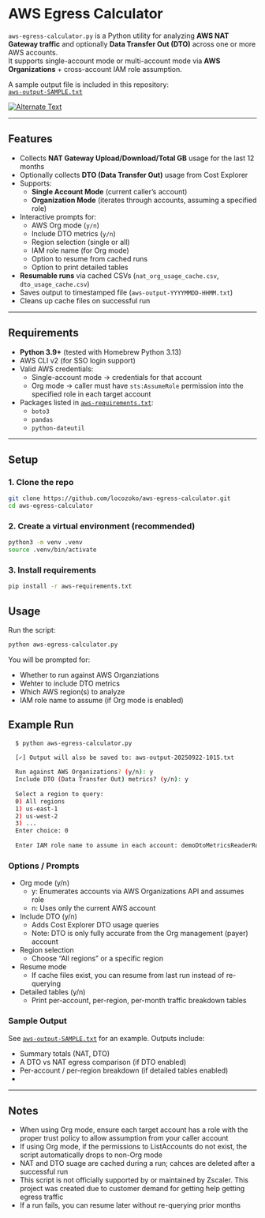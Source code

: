 # AWS Egress Calculator

`aws-egress-calculator.py` is a Python utility for analyzing **AWS NAT Gateway traffic** and optionally **Data Transfer Out (DTO)** across one or more AWS accounts.  
It supports single-account mode or multi-account mode via **AWS Organizations** + cross-account IAM role assumption.

A sample output file is included in this repository:  
[`aws-output-SAMPLE.txt`](aws-output-SAMPLE.txt)

[![Alternate Text](https://cdn.loom.com/sessions/thumbnails/a6f3270e3e5947e78e9d39a8f12990d1-ee6a834587ceee13-full-play.gif)](https://www.loom.com/share/a6f3270e3e5947e78e9d39a8f12990d1?sid=e52db9d2-d0d1-4c3a-94bd-91788fa11a0e)

---

## Features

- Collects **NAT Gateway Upload/Download/Total GB** usage for the last 12 months  
- Optionally collects **DTO (Data Transfer Out)** usage from Cost Explorer  
- Supports:
  - **Single Account Mode** (current caller’s account)  
  - **Organization Mode** (iterates through accounts, assuming a specified role)  
- Interactive prompts for:
  - AWS Org mode (`y/n`)  
  - Include DTO metrics (`y/n`)  
  - Region selection (single or all)  
  - IAM role name (for Org mode)  
  - Option to resume from cached runs  
  - Option to print detailed tables  
- **Resumable runs** via cached CSVs (`nat_org_usage_cache.csv`, `dto_usage_cache.csv`)  
- Saves output to timestamped file (`aws-output-YYYYMMDD-HHMM.txt`)  
- Cleans up cache files on successful run

---

## Requirements

- **Python 3.9+** (tested with Homebrew Python 3.13)  
- AWS CLI v2 (for SSO login support)  
- Valid AWS credentials:
  - Single-account mode → credentials for that account  
  - Org mode → caller must have `sts:AssumeRole` permission into the specified role in each target account  
- Packages listed in [`aws-requirements.txt`](aws-requirements.txt):
  - `boto3`  
  - `pandas`  
  - `python-dateutil`

---

## Setup

### 1. Clone the repo
```bash
git clone https://github.com/locozoko/aws-egress-calculator.git
cd aws-egress-calculator
```

### 2. Create a virtual environment (recommended)
```bash
python3 -m venv .venv
source .venv/bin/activate
```

### 3. Install requirements
```bash
pip install -r aws-requirements.txt
```
## Usage

Run the script:
```bash
python aws-egress-calculator.py
```

You will be prompted for:
- Whether to run against AWS Organziations
- Wehter to include DTO metrics
- Which AWS region(s) to analyze
- IAM role name to assume (if Org mode is enabled)

## Example Run
```bash
  $ python aws-egress-calculator.py

  [✓] Output will also be saved to: aws-output-20250922-1015.txt
  
  Run against AWS Organizations? (y/n): y
  Include DTO (Data Transfer Out) metrics? (y/n): y
  
  Select a region to query:
  0) All regions
  1) us-east-1
  2) us-west-2
  3) ...
  Enter choice: 0
  
  Enter IAM role name to assume in each account: demoDtoMetricsReaderRole
```

### Options / Prompts
- Org mode (y/n)
  - y: Enumerates accounts via AWS Organizations API and assumes role
  - n: Uses only the current AWS account
- Include DTO (y/n)
  - Adds Cost Explorer DTO usage queries
  - Note: DTO is only fully accurate from the Org management (payer) account
- Region selection
  - Choose “All regions” or a specific region
- Resume mode
  - If cache files exist, you can resume from last run instead of re-querying
- Detailed tables (y/n)
  - Print per-account, per-region, per-month traffic breakdown tables
 
### Sample Output
See [`aws-output-SAMPLE.txt`](aws-output-SAMPLE.txt) for an example. Outputs include:
- Summary totals (NAT, DTO)
- A DTO vs NAT egress comparison (if DTO enabled)
- Per-account / per-region breakdown (if detailed tables enabled)
- 
---

## Notes
- When using Org mode, ensure each target account has a role with the proper trust policy to allow assumption from your caller account
- If using Org mode, if the permissions to ListAccounts do not exist, the script automatically drops to non-Org mode
- NAT and DTO suage are cached during a run; cahces are deleted after a successful run
- This script is not officially supported by or maintained by Zscaler. This project was created due to customer demand for getting help getting egress traffic
- If a run fails, you can resume later without re-querying prior months
